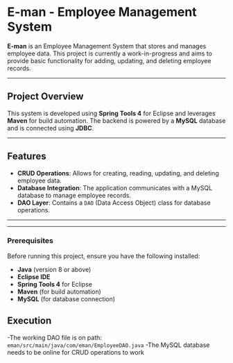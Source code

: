 # E-man - Employee Management System

**E-man** is an Employee Management System that stores and manages employee data. This project is currently a work-in-progress and aims to provide basic functionality for adding, updating, and deleting employee records.

---

## Project Overview

This system is developed using **Spring Tools 4** for Eclipse and leverages **Maven** for build automation. The backend is powered by a **MySQL** database and is connected using **JDBC**.

---

## Features

- **CRUD Operations**: Allows for creating, reading, updating, and deleting employee data.
- **Database Integration**: The application communicates with a MySQL database to manage employee records.
- **DAO Layer**: Contains a `DAO` (Data Access Object) class for database operations.

---


---

### Prerequisites

Before running this project, ensure you have the following installed:

- **Java** (version 8 or above)
- **Eclipse IDE**
- **Spring Tools 4** for Eclipse
- **Maven** (for build automation)
- **MySQL** (for database connection)

## Execution
-The working DAO file is on path: `eman/src/main/java/com/eman/EmployeeDAO.java`
-The MySQL database needs to be online for CRUD operations to work
